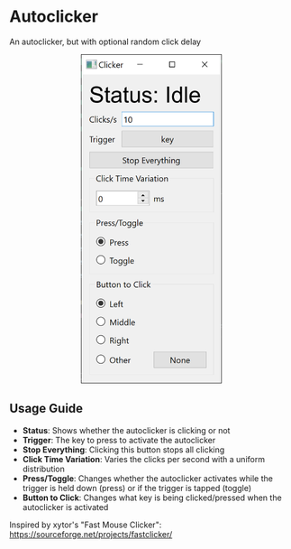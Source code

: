# Autoclicker
An autoclicker, but with optional random click delay

<center><img src="autoclicker_preview.png" width=250></center>

## Usage Guide
- **Status**: Shows whether the autoclicker is clicking or not
- **Trigger**: The key to press to activate the autoclicker
- **Stop Everything**: Clicking this button stops all clicking
- **Click Time Variation**: Varies the clicks per second with a uniform distribution
- **Press/Toggle**: Changes whether the autoclicker activates while the trigger is held down (press) or if the trigger is tapped (toggle)
- **Button to Click**: Changes what key is being clicked/pressed when the autoclicker is activated

Inspired by xytor's "Fast Mouse Clicker": https://sourceforge.net/projects/fastclicker/
